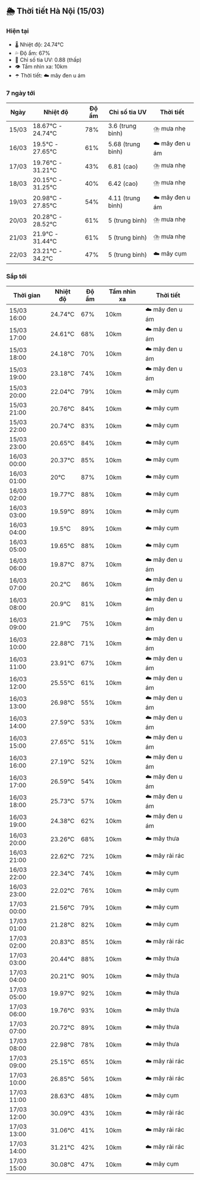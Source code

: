 ## 🌦️ Thời tiết Hà Nội (15/03)

### Hiện tại

- 🌡️ Nhiệt độ: 24.74℃
- 💦 Độ ẩm: 67%
- 🌟 Chỉ số tia UV: 0.88 (thấp)
- 👁️ Tầm nhìn xa: 10km
- ☂️ Thời tiết: ☁️ mây đen u ám

### 7 ngày tới

| Ngày | Nhiệt độ | Độ ẩm | Chỉ số tia UV | Thời tiết |
| --- | --- | --- | --- | --- |
| 15/03 | 18.67℃ - 24.74℃ | 78% | 3.6 (trung bình) | ⛈️ mưa nhẹ |
| 16/03 | 19.5℃ - 27.65℃ | 61% | 5.68 (trung bình) | ☁️ mây đen u ám |
| 17/03 | 19.76℃ - 31.21℃ | 43% | 6.81 (cao) | ⛈️ mưa nhẹ |
| 18/03 | 20.15℃ - 31.25℃ | 40% | 6.42 (cao) | ⛈️ mưa nhẹ |
| 19/03 | 20.98℃ - 27.85℃ | 54% | 4.11 (trung bình) | ☁️ mây đen u ám |
| 20/03 | 20.28℃ - 28.52℃ | 61% | 5 (trung bình) | ⛈️ mưa nhẹ |
| 21/03 | 21.9℃ - 31.44℃ | 61% | 5 (trung bình) | ⛈️ mưa nhẹ |
| 22/03 | 23.21℃ - 34.2℃ | 47% | 5 (trung bình) | ☁️ mây cụm |

### Sắp tới

| Thời gian | Nhiệt độ | Độ ẩm | Tầm nhìn xa | Thời tiết |
| --- | --- | --- | --- | --- |
| 15/03 16:00 | 24.74℃ | 67% | 10km | ☁️ mây đen u ám |
| 15/03 17:00 | 24.61℃ | 68% | 10km | ☁️ mây đen u ám |
| 15/03 18:00 | 24.18℃ | 70% | 10km | ☁️ mây đen u ám |
| 15/03 19:00 | 23.18℃ | 74% | 10km | ☁️ mây đen u ám |
| 15/03 20:00 | 22.04℃ | 79% | 10km | ☁️ mây cụm |
| 15/03 21:00 | 20.76℃ | 84% | 10km | ☁️ mây cụm |
| 15/03 22:00 | 20.74℃ | 83% | 10km | ☁️ mây cụm |
| 15/03 23:00 | 20.65℃ | 84% | 10km | ☁️ mây cụm |
| 16/03 00:00 | 20.37℃ | 85% | 10km | ☁️ mây cụm |
| 16/03 01:00 | 20℃ | 87% | 10km | ☁️ mây cụm |
| 16/03 02:00 | 19.77℃ | 88% | 10km | ☁️ mây cụm |
| 16/03 03:00 | 19.59℃ | 89% | 10km | ☁️ mây cụm |
| 16/03 04:00 | 19.5℃ | 89% | 10km | ☁️ mây cụm |
| 16/03 05:00 | 19.65℃ | 88% | 10km | ☁️ mây cụm |
| 16/03 06:00 | 19.87℃ | 87% | 10km | ☁️ mây đen u ám |
| 16/03 07:00 | 20.2℃ | 86% | 10km | ☁️ mây đen u ám |
| 16/03 08:00 | 20.9℃ | 81% | 10km | ☁️ mây đen u ám |
| 16/03 09:00 | 21.9℃ | 75% | 10km | ☁️ mây đen u ám |
| 16/03 10:00 | 22.88℃ | 71% | 10km | ☁️ mây đen u ám |
| 16/03 11:00 | 23.91℃ | 67% | 10km | ☁️ mây đen u ám |
| 16/03 12:00 | 25.55℃ | 61% | 10km | ☁️ mây đen u ám |
| 16/03 13:00 | 26.98℃ | 55% | 10km | ☁️ mây đen u ám |
| 16/03 14:00 | 27.59℃ | 53% | 10km | ☁️ mây đen u ám |
| 16/03 15:00 | 27.65℃ | 51% | 10km | ☁️ mây đen u ám |
| 16/03 16:00 | 27.19℃ | 52% | 10km | ☁️ mây đen u ám |
| 16/03 17:00 | 26.59℃ | 54% | 10km | ☁️ mây đen u ám |
| 16/03 18:00 | 25.73℃ | 57% | 10km | ☁️ mây đen u ám |
| 16/03 19:00 | 24.38℃ | 62% | 10km | ☁️ mây đen u ám |
| 16/03 20:00 | 23.26℃ | 68% | 10km | ☁️ mây thưa |
| 16/03 21:00 | 22.62℃ | 72% | 10km | ☁️ mây rải rác |
| 16/03 22:00 | 22.34℃ | 74% | 10km | ☁️ mây cụm |
| 16/03 23:00 | 22.02℃ | 76% | 10km | ☁️ mây cụm |
| 17/03 00:00 | 21.56℃ | 79% | 10km | ☁️ mây cụm |
| 17/03 01:00 | 21.28℃ | 82% | 10km | ☁️ mây cụm |
| 17/03 02:00 | 20.83℃ | 85% | 10km | ☁️ mây rải rác |
| 17/03 03:00 | 20.44℃ | 88% | 10km | ☁️ mây thưa |
| 17/03 04:00 | 20.21℃ | 90% | 10km | ☁️ mây thưa |
| 17/03 05:00 | 19.97℃ | 92% | 10km | ☁️ mây thưa |
| 17/03 06:00 | 19.76℃ | 93% | 10km | ☁️ mây thưa |
| 17/03 07:00 | 20.72℃ | 89% | 10km | ☁️ mây thưa |
| 17/03 08:00 | 22.98℃ | 78% | 10km | ☁️ mây thưa |
| 17/03 09:00 | 25.15℃ | 65% | 10km | ☁️ mây rải rác |
| 17/03 10:00 | 26.85℃ | 56% | 10km | ☁️ mây rải rác |
| 17/03 11:00 | 28.63℃ | 48% | 10km | ☁️ mây cụm |
| 17/03 12:00 | 30.09℃ | 43% | 10km | ☁️ mây rải rác |
| 17/03 13:00 | 31.06℃ | 41% | 10km | ☁️ mây rải rác |
| 17/03 14:00 | 31.21℃ | 42% | 10km | ☁️ mây rải rác |
| 17/03 15:00 | 30.08℃ | 47% | 10km | ☁️ mây cụm |
